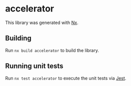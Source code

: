 # accelerator

This library was generated with [Nx](https://nx.dev).

## Building

Run `nx build accelerator` to build the library.

## Running unit tests

Run `nx test accelerator` to execute the unit tests via [Jest](https://jestjs.io).
